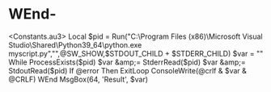 # WEnd-
&lt;Constants.au3>  Local $pid = Run("C:\Program Files (x86)\Microsoft Visual Studio\Shared\Python39_64\python.exe myscript.py","",@SW_SHOW,$STDOUT_CHILD + $STDERR_CHILD)  $var = "" While ProcessExists($pid)     $var &amp;= StderrRead($pid)     $var &amp;= StdoutRead($pid)     If @error Then ExitLoop     ConsoleWrite(@crlf &amp; $var &amp; @CRLF) WEnd MsgBox(64, 'Result', $var)  

